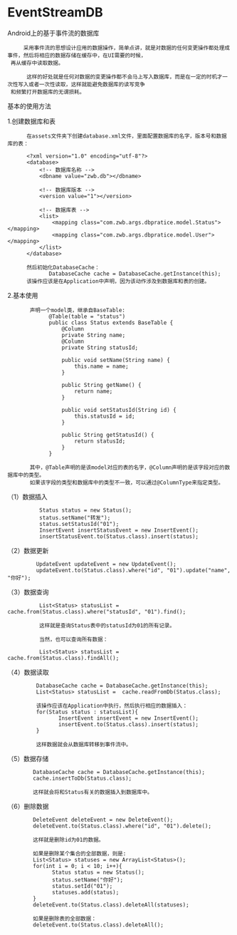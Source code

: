 # EventStreamDB
Android上的基于事件流的数据库

         采用事件流的思想设计应用的数据操作，简单点讲，就是对数据的任何变更操作都处理成事件，然后将相应的数据存储在缓存中，在UI需要的时候，
     再从缓存中读取数据。
     
          这样的好处就是任何对数据的变更操作都不会马上写入数据库，而是在一定的时机才一次性写入或者一次性读取，这样就能避免数据库的读写竞争
     和频繁打开数据库的无谓损耗。
         
基本的使用方法

1.创建数据库和表
         
          在assets文件夹下创建database.xml文件，里面配置数据库的名字，版本号和数据库的表：
          
          <?xml version="1.0" encoding="utf-8"?>
          <database>
              <!-- 数据库名称 -->
              <dbname value="zwb.db"></dbname>
          
              <!-- 数据库版本 -->
              <version value="1"></version>
          
              <!-- 数据库表 -->
              <list>
                  <mapping class="com.zwb.args.dbpratice.model.Status"></mapping>
                  <mapping class="com.zwb.args.dbpratice.model.User"></mapping>
              </list>
          </database>
          
          然后初始化DatabaseCache：
                 DatabaseCache cache = DatabaseCache.getInstance(this);
          该操作应该是在Application中声明，因为该动作涉及到数据库和表的创建。
                  
2.基本使用

           声明一个model类，继承自BaseTable:
                 @Table(table = "status")
                 public class Status extends BaseTable {
                     @Column
                     private String name;
                     @Column
                     private String statusId;
                 
                     public void setName(String name) {
                         this.name = name;
                     }
                 
                     public String getName() {
                         return name;
                     }
                 
                     public void setStatusId(String id) {
                         this.statusId = id;
                     }
                 
                     public String getStatusId() {
                         return statusId;
                     }
                 }
           
           其中，@Table声明的是该model对应的表的名字，@Column声明的是该字段对应的数据库中的类型。
           如果该字段的类型和数据库中的类型不一致，可以通过@ColumnType来指定类型。
         
（1）数据插入
            
              Status status = new Status();
              status.setName("转发");
              status.setStatusId("01");
              InsertEvent insertStatusEvent = new InsertEvent();
              insertStatusEvent.to(Status.class).insert(status);
              
（2）数据更新

             UpdateEvent updateEvent = new UpdateEvent();
             updateEvent.to(Status.class).where("id", "01").update("name", "你好");
             
（3）数据查询

              List<Status> statusList = cache.from(Status.class).where("statusId", "01").find();
              
              这样就是查询Status表中的statusId为01的所有记录。
              
              当然，也可以查询所有数据：
              
              List<Status> statusList = cache.from(Status.class).findAll();

（4）数据读取

             DatabaseCache cache = DatabaseCache.getInstance(this);
             List<Status> statusList =  cache.readFromDb(Status.class);
             
             该操作应该在Application中执行，然后执行相应的数据插入：
             for(Status status : statusList){
                    InsertEvent insertEvent = new InsertEvent();
                    insertEvent.to(Status.class).insert(status);
             }
             
             这样数据就会从数据库转移到事件流中。
          
（5）数据存储

            DatabaseCache cache = DatabaseCache.getInstance(this);
            cache.insertToDb(Status.class);
            
            这样就会将和Status有关的数据插入到数据库中。

（6）删除数据

            DeleteEvent deleteEvent = new DeleteEvent();
            deleteEvent.to(Status.class).where("id", "01").delete();
            
            这样就是删除id为01的数据。
            
            如果是删除某个集合的全部数据，则是:
            List<Status> statuses = new ArrayList<Status>();
            for(int i = 0; i < 10; i++){
                  Status status = new Status();
                  status.setName("你好");
                  status.setId("01");
                  statuses.add(status);
            }
            deleteEvent.to(Status.class).deleteAll(statuses);
            
            如果是删除表的全部数据：
            deleteEvent.to(Status.class).deleteAll();
            
            
            

